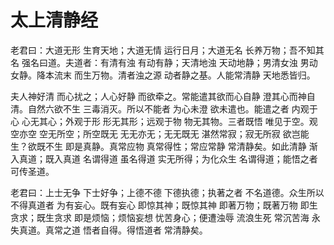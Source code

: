 # 太上清静经

老君曰：大道无形 生育天地；大道无情 运行日月；大道无名 长养万物；吾不知其名 强名曰道。夫道者：有清有浊 有动有静；天清地浊 天动地静；男清女浊 男动女静。降本流末 而生万物。清者浊之源 动者静之基。人能常清静 天地悉皆归。

夫人神好清 而心扰之；人心好静 而欲牵之。常能遣其欲而心自静 澄其心而神自清。自然六欲不生 三毒消灭。所以不能者 为心未澄 欲未遣也。能遣之者 内观于心 心无其心；外观于形 形无其形；远观于物 物无其物。三者既悟 唯见于空。观空亦空 空无所空；所空既无 无无亦无；无无既无 湛然常寂；寂无所寂 欲岂能生？欲既不生 即是真静。真常应物 真常得性；常应常静 常清静矣。如此清静 渐入真道；既入真道 名谓得道 虽名得道 实无所得；为化众生 名谓得道；能悟之者 可传圣道。

老君曰：上士无争 下士好争；上德不德 下德执德；执著之者 不名道德。众生所以不得真道者 为有妄心。既有妄心 即惊其神；既惊其神 即著万物；既著万物 即生贪求；既生贪求 即是烦恼；烦恼妄想 忧苦身心；便遭浊辱 流浪生死 常沉苦海 永失真道。真常之道 悟者自得。得悟道者 常清静矣。
